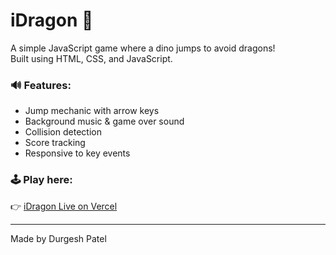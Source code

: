 # iDragon 🐉

A simple JavaScript game where a dino jumps to avoid dragons!  
Built using HTML, CSS, and JavaScript.

### 🔊 Features:
- Jump mechanic with arrow keys
- Background music & game over sound
- Collision detection
- Score tracking
- Responsive to key events

### 🕹️ Play here:
👉 [iDragon Live on Vercel](https://idragon.vercel.app)

---
Made by Durgesh Patel
